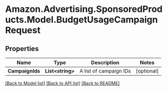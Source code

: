 # Amazon.Advertising.SponsoredProducts.Model.BudgetUsageCampaignRequest

## Properties

Name | Type | Description | Notes
------------ | ------------- | ------------- | -------------
**CampaignIds** | **List&lt;string&gt;** | A list of campaign IDs | [optional] 

[[Back to Model list]](../README.md#documentation-for-models) [[Back to API list]](../README.md#documentation-for-api-endpoints) [[Back to README]](../README.md)

